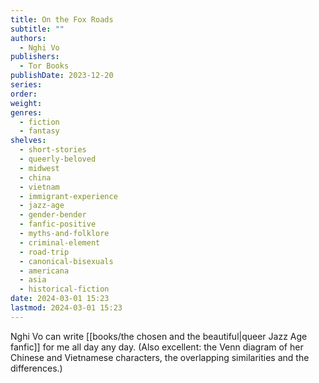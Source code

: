 ```yaml
---
title: On the Fox Roads
subtitle: ""
authors:
  - Nghi Vo
publishers:
  - Tor Books
publishDate: 2023-12-20
series: 
order: 
weight: 
genres:
  - fiction
  - fantasy
shelves:
  - short-stories
  - queerly-beloved
  - midwest
  - china
  - vietnam
  - immigrant-experience
  - jazz-age
  - gender-bender
  - fanfic-positive
  - myths-and-folklore
  - criminal-element
  - road-trip
  - canonical-bisexuals
  - americana
  - asia
  - historical-fiction
date: 2024-03-01 15:23
lastmod: 2024-03-01 15:23
---
```

Nghi Vo can write [[books/the chosen and the beautiful|queer Jazz Age fanfic]] for me all day any day. (Also excellent: the Venn diagram of her Chinese and Vietnamese characters, the overlapping similarities and the differences.)